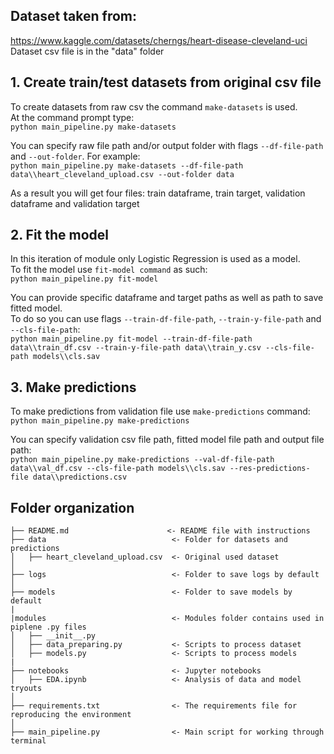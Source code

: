 ## Dataset taken from:
https://www.kaggle.com/datasets/cherngs/heart-disease-cleveland-uci<br>
Dataset csv file is in the "data" folder

## 1. Create train/test datasets from original csv file
To create datasets from raw csv the command `make-datasets` is used.<br>
At the command prompt type:<br>
`python main_pipeline.py make-datasets`<br>

You can specify raw file path and/or output folder with flags `--df-file-path` and `--out-folder`. For example:<br>
`python main_pipeline.py make-datasets --df-file-path data\\heart_cleveland_upload.csv --out-folder data`<br>

As a result you will get four files: train dataframe, train target, validation dataframe and validation target<br>

## 2. Fit the model
In this iteration of module only Logistic Regression is used as a model.<br>
To fit the model use `fit-model command` as such:<br>
`python main_pipeline.py fit-model`<br>

You can provide specific dataframe and target paths as well as path to save fitted model.<br>
To do so you can use flags `--train-df-file-path`, `--train-y-file-path` and `--cls-file-path`:<br>
`python main_pipeline.py fit-model --train-df-file-path data\\train_df.csv --train-y-file-path data\\train_y.csv --cls-file-path models\\cls.sav`<br>

## 3. Make predictions
To make predictions from validation file use `make-predictions` command:<br>
`python main_pipeline.py make-predictions`<br>

You can specify validation csv file path, fitted model file path and output file path:<br>
`python main_pipeline.py make-predictions --val-df-file-path data\\val_df.csv --cls-file-path models\\cls.sav --res-predictions-file data\\predictions.csv`<br>

## Folder organization
`├── README.md                      <- README file with instructions`<br>
`├── data                            <- Folder for datasets and predictions`<br>
`│   ├── heart_cleveland_upload.csv  <- Original used dataset`<br>
`│`<br>
`├── logs                            <- Folder to save logs by default`<br>
`│`<br>
`├── models                          <- Folder to save models by default`<br>
`|`<br>
`|modules                            <- Modules folder contains used in piplene .py files`<br>
`│   ├── __init__.py`<br>
`│   ├── data_preparing.py           <- Scripts to process dataset`<br>
`│   ├── models.py                   <- Scripts to process models`<br>
`|`<br>
`├── notebooks                       <- Jupyter notebooks`<br>
`│   ├── EDA.ipynb                   <- Analysis of data and model tryouts`<br>
`│`<br>
`├── requirements.txt                <- The requirements file for reproducing the environment`<br>
`│`<br>
`├── main_pipeline.py                <- Main script for working through terminal`<br>
